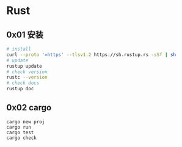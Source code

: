 # Rust

## 0x01 安装

```bash
# install
curl --proto '=https' --tlsv1.2 https://sh.rustup.rs -sSf | sh
# update
rustup update
# check version
rustc --version
# check docs
rustup doc
```

## 0x02 cargo

```
cargo new proj
cargo run
cargo test
cargo check
```
